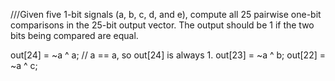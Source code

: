 ///Given five 1-bit signals (a, b, c, d, and e), compute all 25 pairwise one-bit comparisons in the 25-bit output vector. The output should be 1 if the two bits being compared are equal.

out[24] = ~a ^ a;   // a == a, so out[24] is always 1.
out[23] = ~a ^ b;
out[22] = ~a ^ c;

